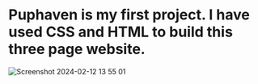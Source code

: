 # Puphaven is my first project. I have used CSS and HTML to build this three page website.
![Screenshot 2024-02-12 13 55 01](https://github.com/struk49/kpflexboxchallengeone/assets/115653854/b2166881-bef8-4682-9007-c6c7436a1b10)
